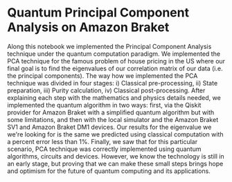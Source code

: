 # Quantum Principal Component Analysis on Amazon Braket

Along this notebook we implemented the Principal Component Analysis technique under the quantum computation paradigm. We implemented the PCA technique for the famous problem of house pricing in the US where our final goal is to find the eigenvalues of our correlation matrix of our data (i.e. the principal components). The way how we implemented the PCA technique was divided in four stages: i) Classical pre-processing, ii) State preparation, iii) Purity calculation, iv) Classical post-processing. After explaining each step with the mathematics and physics details needed, we implemented the quantum algorithm in two ways: first, via the Qiskit provider for Amazon Braket with a simplified quantum algorithm but with some limitations, and then with the local simulator and the Amazon Braket SV1 and Amazon Braket DM1 devices. Our results for the eigenvalue we we're looking for is the same we predicted using classical computation with a percent error less than 1%. Finally, we saw that for this particular scenario, PCA technique was correctly implemented using quantum algorithms, circuits and devices. However, we know the technology is still in an early stage, but proving that we can make these small steps brings hope and optimism for the future of quantum computing and its applications.
